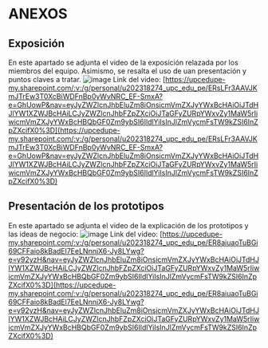 # ANEXOS
## Exposición
En este apartado se adjunta el video de la exposición relazada por los miembros del equipo. Asimismo, se resalta el uso de uan presentación y puntos claves a tratar.
![image](https://github.com/user-attachments/assets/2289efd7-1651-4987-80ce-7a067c9b5681)
Link del video: [https://upcedupe-my.sharepoint.com/:v:/g/personal/u202318274_upc_edu_pe/ERsLFr3AAVJKmJTrEw3T0XcBiWDFnBp0yWvNRC_EF-SmxA?e=GhUowP&nav=eyJyZWZlcnJhbEluZm8iOnsicmVmZXJyYWxBcHAiOiJTdHJlYW1XZWJBcHAiLCJyZWZlcnJhbFZpZXciOiJTaGFyZURpYWxvZy1MaW5rIiwicmVmZXJyYWxBcHBQbGF0Zm9ybSI6IldlYiIsInJlZmVycmFsTW9kZSI6InZpZXcifX0%3D](https://upcedupe-my.sharepoint.com/:v:/g/personal/u202318274_upc_edu_pe/ERsLFr3AAVJKmJTrEw3T0XcBiWDFnBp0yWvNRC_EF-SmxA?e=GhUowP&nav=eyJyZWZlcnJhbEluZm8iOnsicmVmZXJyYWxBcHAiOiJTdHJlYW1XZWJBcHAiLCJyZWZlcnJhbFZpZXciOiJTaGFyZURpYWxvZy1MaW5rIiwicmVmZXJyYWxBcHBQbGF0Zm9ybSI6IldlYiIsInJlZmVycmFsTW9kZSI6InZpZXcifX0%3D)

## Presentación de los prototipos
En este apartado se adjunta el video de la explicación de los prototipos y las ideas de negocio:
![image](https://github.com/user-attachments/assets/8b5104e2-ceba-4254-a946-c9f870f14e65)
Link del video: [https://upcedupe-my.sharepoint.com/:v:/g/personal/u202318274_upc_edu_pe/ER8aiuaoTuBGi69CFFaio8kBadEl7EeLNnnjX6-Jy8LYwg?e=y92yzH&nav=eyJyZWZlcnJhbEluZm8iOnsicmVmZXJyYWxBcHAiOiJTdHJlYW1XZWJBcHAiLCJyZWZlcnJhbFZpZXciOiJTaGFyZURpYWxvZy1MaW5rIiwicmVmZXJyYWxBcHBQbGF0Zm9ybSI6IldlYiIsInJlZmVycmFsTW9kZSI6InZpZXcifX0%3D](https://upcedupe-my.sharepoint.com/:v:/g/personal/u202318274_upc_edu_pe/ER8aiuaoTuBGi69CFFaio8kBadEl7EeLNnnjX6-Jy8LYwg?e=y92yzH&nav=eyJyZWZlcnJhbEluZm8iOnsicmVmZXJyYWxBcHAiOiJTdHJlYW1XZWJBcHAiLCJyZWZlcnJhbFZpZXciOiJTaGFyZURpYWxvZy1MaW5rIiwicmVmZXJyYWxBcHBQbGF0Zm9ybSI6IldlYiIsInJlZmVycmFsTW9kZSI6InZpZXcifX0%3D)
